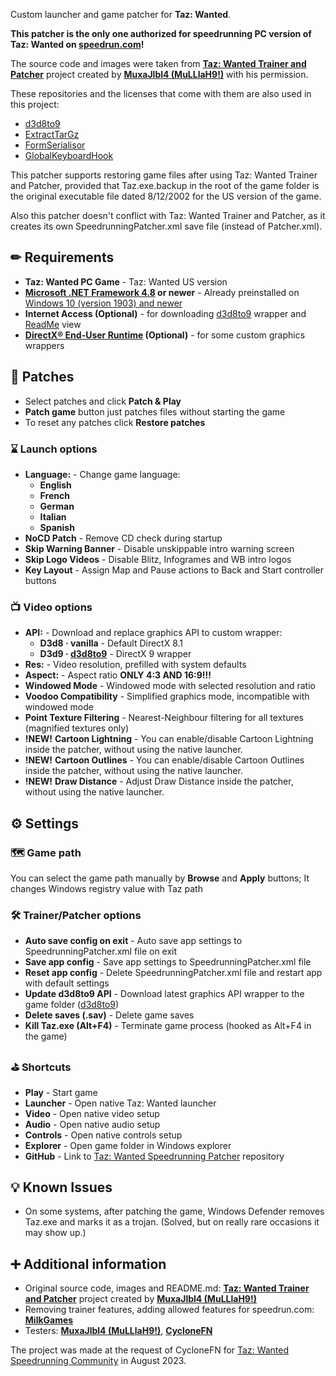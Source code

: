 Custom launcher and game patcher for **Taz: Wanted**.

**This patcher is the only one authorized for speedrunning PC version of Taz: Wanted on [speedrun.com](https://www.speedrun.com/taz_wanted)!**

The source code and images were taken from **[Taz: Wanted Trainer and Patcher](https://github.com/MuxaJlbl4/Taz_Wanted_trainer_and_patcher)** project created by **[MuxaJlbl4 (MuLLlaH9!)](https://github.com/MuxaJlbl4)** with his permission.

These repositories and the licenses that come with them are also used in this project:
- [d3d8to9](https://github.com/crosire/d3d8to9)
- [ExtractTarGz](https://gist.github.com/ForeverZer0/a2cd292bd2f3b5e114956c00bb6e872b)
- [FormSerialisor](https://github.com/Skkay/FormSerialisor)
- [GlobalKeyboardHook](https://github.com/jparnell8839/globalKeyboardHook)

This patcher supports restoring game files after using Taz: Wanted Trainer and Patcher, provided that Taz.exe.backup in the root of the game folder is the original executable file dated 8/12/2002 for the US version of the game.

Also this patcher doesn't conflict with Taz: Wanted Trainer and Patcher, as it creates its own SpeedrunningPatcher.xml save file (instead of Patcher.xml).

## ✏ Requirements

- **Taz: Wanted PC Game** - Taz: Wanted US version
- **[Microsoft .NET Framework 4.8](https://go.microsoft.com/fwlink/?linkid=2088631) or newer** - Already preinstalled on [Windows 10 (version 1903) and newer](https://docs.microsoft.com/en-us/dotnet/framework/migration-guide/versions-and-dependencies#net-framework-48)
- **Internet Access (Optional)** - for downloading [d3d8to9](https://github.com/crosire/d3d8to9) wrapper and [ReadMe](https://milkgames.github.io/Taz_Wanted_Speedrunning_Patcher) view
- **[DirectX® End-User Runtime](https://www.microsoft.com/en-us/download/details.aspx?id=35) (Optional)** - for some custom graphics wrappers

## 🔩 Patches
- Select patches and click **Patch & Play**
- **Patch game** button just patches files without starting the game
- To reset any patches click **Restore patches**

### ⌛ Launch options
- **Language:** - Change game language:
	- **English**
	- **French**
	- **German**
	- **Italian**
	- **Spanish**
- **NoCD Patch** - Remove CD check during startup
- **Skip Warning Banner** - Disable unskippable intro warning screen
- **Skip Logo Videos** - Disable Blitz, Infogrames and WB intro logos
- **Key Layout** - Assign Map and Pause actions to Back and Start controller buttons

### 📺 Video options
- **API:** - Download and replace graphics API to custom wrapper:
	- **D3d8 · vanilla** - Default DirectX 8.1
	- **D3d9 · [d3d8to9](https://github.com/crosire/d3d8to9)** - DirectX 9 wrapper
- **Res:** - Video resolution, prefilled with system defaults
- **Aspect:** - Aspect ratio **ONLY 4:3 AND 16:9!!!**
- **Windowed Mode** - Windowed mode with selected resolution and ratio
- **Voodoo Compatibility** - Simplified graphics mode, incompatible with windowed mode
- **Point Texture Filtering** - Nearest-Neighbour filtering for all textures (magnified textures only)
- **!NEW!** **Cartoon Lightning** - You can enable/disable Cartoon Lightning inside the patcher, without using the native launcher.
- **!NEW!** **Cartoon Outlines** - You can enable/disable Cartoon Outlines inside the patcher, without using the native launcher.
- **!NEW!** **Draw Distance** - Adjust Draw Distance inside the patcher, without using the native launcher.

## ⚙ Settings

### 🗺 Game path
You can select the game path manually by **Browse** and **Apply** buttons; It changes Windows registry value with Taz path

### 🛠 Trainer/Patcher options
- **Auto save config on exit** - Auto save app settings to SpeedrunningPatcher.xml file on exit
- **Save app config** - Save app settings to SpeedrunningPatcher.xml file
- **Reset app config** - Delete SpeedrunningPatcher.xml file and restart app with default settings
- **Update d3d8to9 API** - Download latest graphics API wrapper to the game folder ([d3d8to9](https://github.com/crosire/d3d8to9))
- **Delete saves (.sav)** - Delete game saves
- **Kill Taz.exe (Alt+F4)** - Terminate game process (hooked as Alt+F4 in the game)

### ⛳ Shortcuts
- **Play** - Start game
- **Launcher** - Open native Taz: Wanted launcher
- **Video** - Open native video setup
- **Audio** - Open native audio setup
- **Controls** - Open native controls setup
- **Explorer** - Open game folder in Windows explorer
- **GitHub** - Link to [Taz: Wanted Speedrunning Patcher](https://github.com/MilkGames/Taz_Wanted_Speedrunning_Patcher) repository

## 💡 Known Issues
- On some systems, after patching the game, Windows Defender removes Taz.exe and marks it as a trojan. (Solved, but on really rare occasions it may show up.)

## ➕ Additional information
- Original source code, images and README.md: **[Taz: Wanted Trainer and Patcher](https://github.com/MuxaJlbl4/Taz_Wanted_trainer_and_patcher)** project created by **[MuxaJlbl4 (MuLLlaH9!)](https://github.com/MuxaJlbl4)**
- Removing trainer features, adding allowed features for speedrun.com: **[Milk](https://www.youtube.com/channel/UC8ZrxS78M9TqB_2cMlIWJMA)[Games](https://github.com/MilkGames)**
- Testers: **[MuxaJlbl4 (MuLLlaH9!)](https://github.com/MuxaJlbl4)**, **[Cyclone](https://www.youtube.com/c/CycloneFN)[FN](https://pastebin.com/u/CycloneFN)**

The project was made at the request of CycloneFN for [Taz: Wanted Speedrunning Community](https://discord.gg/YJAVRbB8PK) in August 2023.
